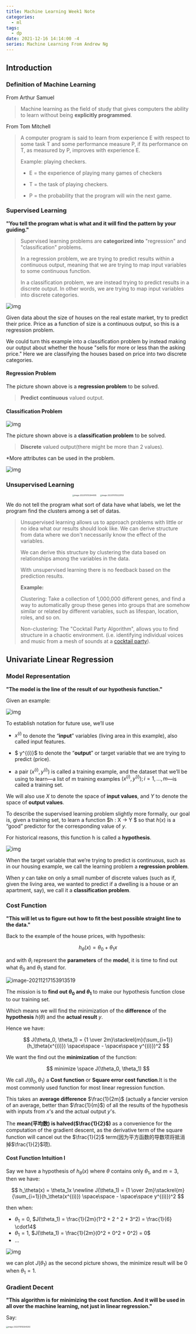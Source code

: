 ```yaml
---
title: Machine Learning Week1 Note
categories:
  - ml
tags:
  - dp
date: 2021-12-16 14:14:00 -4
series: Machine Learning From Andrew Ng
---
```


## Introduction

### Definition of Machine Learning

From Arthur Samuel

> Machine learning as the field of study that gives computers the ability to learn without being **explicitly programmed**.

From Tom Mitchell

> A computer program is said to learn from experience E with respect to some task T and some performance measure P, if its performance on T, as measured by P, improves with experience E.
>
> Example: playing checkers.
>
> - E = the experience of playing many games of checkers
>
> - T = the task of playing checkers.
>
> - P = the probability that the program will win the next game.

### Supervised Learning

**"You tell the program what is what and it will find the pattern by your guiding."**

> Supervised learning problems are **categorized into** "regression" and "classification" problems.
>
> In a regression problem, we are trying to predict results within a continuous output, meaning that we are trying to map input variables to some continuous function.
>
> In a classification problem, we are instead trying to predict results in a discrete output. In other words, we are trying to map input variables into discrete categories.

![img](../../../public/img/2d99281dfc992452c9d32e022ce71161.png)

Given data about the size of houses on the real estate market, try to predict their price. Price as a function of size is a continuous output, so this is a regression problem.

We could turn this example into a classification problem by instead making our output about whether the house "sells for more or less than the asking price." Here we are classifying the houses based on price into two discrete categories.

#### Regression Problem

The picture shown above is a **regression problem** to be solved.

> **Predict** **continuous** valued output.

#### Classification Problem

![img](../../../public/img/4f80108ebbb6707d39b7a6da4d2a7a4e.png)

The picture shown above is a **classification problem** to be solved.

> **Discrete** valued output(there might be more than 2 values).

\*More attributes can be used in the problem.

![img](../../../public/img/c34fa10153f223aa955d6717663a9f91.png)

### Unsupervised Learning

<p style="text-align: center"><img src="../../../public/img/image-20220110153944995.png" alt="image-20220110153944995" style="zoom: 33%;display: inline-block;margin-right: 30px;" /><img src="../../../public/img/image-20220110155229159.png" alt="image-20220110155229159" style="zoom:33%;display: inline-block" /></p>

We do not tell the program what sort of data have what labels, we let the program find the clusters among a set of datas.

> Unsupervised learning allows us to approach problems with little or no idea what our results should look like. We can derive structure from data where we don't necessarily know the effect of the variables.
>
> We can derive this structure by clustering the data based on relationships among the variables in the data.
>
> With unsupervised learning there is no feedback based on the prediction results.
>
> **Example:**
>
> Clustering: Take a collection of 1,000,000 different genes, and find a way to automatically group these genes into groups that are somehow similar or related by different variables, such as lifespan, location, roles, and so on.
>
> Non-clustering: The "Cocktail Party Algorithm", allows you to find structure in a chaotic environment. (i.e. identifying individual voices and music from a mesh of sounds at a [cocktail party](https://en.wikipedia.org/wiki/Cocktail_party_effect)).

## Univariate Linear Regression

### Model Representation

**"The model is the line of the result of our hypothesis function."**

Given an example:

![img](../../../public/img/44c68412e65e62686a96ad16f278571f.png)

To establish notation for future use, we’ll use

- $x^{(i)}$ to denote the “**input**” variables (living area in this example), also called input features.

- $ y^{(i)}$ to denote the “**output**” or target variable that we are trying to predict (price).

- a pair $(x^{(i)} , y^{(i)} )$ is called a training example, and the dataset that we’ll be using to learn—a list of m training examples $(x^{(i)} , y^{(i)}); i = 1, . . . , m$—is called a training set.

We will also use $X$ to denote the space of **input values**, and $Y$ to denote the space of **output values**.

To describe the supervised learning problem slightly more formally, our goal is, given a training set, to learn a function $h : X → Y $ so that $h(x)$ is a “good” predictor for the corresponding value of $y$.

For historical reasons, this function h is called a **hypothesis**.

![img](../../../public/img/hypothesis-sl.png)

When the target variable that we’re trying to predict is continuous, such as in our housing example, we call the learning problem a **regression problem**.

When $y$ can take on only a small number of discrete values (such as if, given the living area, we wanted to predict if a dwelling is a house or an apartment, say), we call it a **classification problem**.

### Cost Function

**"This will let us to figure out how to fit the best possible straight line to the data."**

Back to the example of the house prices, with hypothesis:

$$
h_\theta(x) = \theta_0 + \theta_1x
$$

and with $\theta_i$ represent the **parameters** of the **model**, it is time to find out what $\theta_0$ and $\theta_1$ stand for.

![image-20211217153913519](../../../public/img/image-20211217153913519.png)

The mission is to **find out $\theta_0$ and $\theta_1$** to make our hypothesis function close to our training set.

Which means we will find the minimization of the **difference** of the **hypothesis** $h(\theta)$ and the **actual result** $y$.

Hence we have:

$$
J(\theta_0, \theta_1) = {1 \over 2m}\stackrel{m}{\sum_{i=1}}(h_\theta(x^{(i)}) \space\space - \space\space y^{(i)})^2
$$

We want the find out the **minimization** of the function:

$$
minimize \space J(\theta_0, \theta_1)
$$

We call $J(\theta_0, \theta_1)$ a **Cost function** or **Square error cost function**.It is the most commonly used function for most linear regression function.

This takes an **average difference** $\frac{1}{2m}$ (actually a fancier version of an average, better than $\frac{1}{m}$) of all the results of the hypothesis with inputs from $x$'s and the actual output $y$'s.

The **mean(平均数) is halved($\frac{1}{2}$)** as a convenience for the computation of the gradient descent, as the derivative term of the square function will cancel out the $\frac{1}{2}$ term(因为平方函数的导数项将抵消掉$\frac{1}{2}$项).

#### Cost Function Intuition I

Say we have a hypothesis of $h_\theta(x)$ where $\theta$ contains only $\theta_1$, and $m = 3$, then we have:

$$
h_\theta(x) = \theta_1x
\newline
J(\theta_1) = {1 \over 2m}\stackrel{m}{\sum_{i=1}}(h_\theta(x^{(i)}) \space\space - \space\space y^{(i)})^2
$$

then when:

- $\theta_1 = 0$, $J(\theta_1) = \frac{1}{2m}(1^2 + 2 ^ 2 + 3^2) = \frac{1}{6} \cdot14$
- $\theta_1 = 1$, $J(\theta_1) = \frac{1}{2m}(0^2 + 0^2 + 0^2) = 0$
- ...

![img](../../../public/img/2c9fe871ca411ba557e65ac15d55745d.png)

we can plot $J(\theta_1)$ as the second picture shows, the minimize result will be 0 when $\theta_1 = 1$.

### Gradient Decent

**"This algorithm is for minimizing the cost function. And it will be used in all over the machine learning, not just in linear regression."**

Say:

<img src="../../../public/img/image-20220110163640292.png" alt="image-20220110163640292" style="zoom: 33%;width: 100%" />

Imagine that we graph our **hypothesis function** based on its fields $\theta_0$ and $\theta_1$ (actually we are graphing the cost function as a function of the parameter estimates).

We are not graphing **_x_** and **_y_** itself, but the parameter range of our hypothesis function and the cost resulting from selecting a particular set of parameters.

We put $\theta_0$ on the **_x axis_** and $\theta_1$on the **_y axis_**, with the **cost function** on the vertical **z axis**. The points on our graph will be the result of the cost function using our hypothesis with those specific theta parameters. The graph below depicts such a setup.

![img](../../../public/img/No43vxpjKZqj8Sl8AdZwffsWj59Sq5u_iEDyMRKSv18.png)

> The **gradient descent algorithm** is:
>
> repeat until convergence:
>
> $$
> \theta_j := \theta_j - \alpha \frac{\partial}{\partial \theta_j} J(\theta_0, \theta_1)
> $$
>
> where $j=0,1$ represents the feature index number.
>
> Some details:
>
> - the $:=$ means assignment;
> - $\alpha$ is the learning rate;
> - $\partial$ means derivative or $d$;

We will know that we have succeeded when our cost function is **at the very bottom of the pits** in our graph, i.e. when its value is the minimum.

The red arrows show the minimum points in the graph.

The way we do this is by taking the **derivative（导数）** (the **tangential line（正切线）** to a function) of our cost function. The **slope of the tangent（切面的坡度）** is the **derivative** at that point and it will give us a direction to move towards.

We make steps down the cost function in the direction with the steepest descent. The **size** of each step is determined by the parameter $\alpha$, which is called the **learning rate**.

For example, the distance between each 'star' in the graph above represents a step determined by our parameter $\alpha$. A **smaller** $\alpha$ would result in a **smaller step** and a **larger** $\alpha$ results in a **larger step**.

The direction in which the step is taken is determined by the **partial derivative** of $J(\theta_0,\theta_1)$.

Depending on **where one starts** on the graph, one could end up **at different points**. The image above shows us two different starting points that end up in two different places.

At each iteration j, one should **simultaneously update** the parameters $\theta_1, \theta_2,...,\theta_n$. Updating a specific parameter prior to calculating another one on the $j^{(th)}$ iteration would yield to a wrong implementation.

> $\textcolor{#228B22}{temp0} \enspace := \enspace \theta_0 - \alpha \frac{\partial}{\partial \theta_0} J(\theta_0, \theta_1)$
>
> $\textcolor{#228B22}{temp1} \enspace := \enspace \theta_1 - \alpha \frac{\partial}{\partial \theta_1} J(\theta_0, \theta_1)$
>
> $\theta_0 \enspace := \enspace \textcolor{#228B22}{temp0} $
>
> $\theta_1 \enspace := \enspace \textcolor{#228B22}{temp1} $

#### Gradient Descent Intuition

What we presented before of the descent algorithm, there is a derivative term which use $\partial$ symbol, but in mathematic area, it should use $d$ to represent. Hence we can also have:

$$
\theta_j := \theta_j - \alpha \frac{d}{d \theta_j} J(\theta_0, \theta_1)
$$

**Regardless** of the slope's sign for $\frac{d}{d\theta_1} J(\theta_1)$, $\theta_1$ eventually converges to its minimum value. The following graph shows that when the slope is negative, the value of $\theta_1$ increases and when it is positive, the value of $\theta_1$ decreases.

![img](../../../public/img/SMSIxKGUEeav5QpTGIv-Pg_ad3404010579ac16068105cfdc8e950a_Screenshot-2016-11-03-00.05.06.png)

On a side note, **we should adjust** our parameter $\alpha$ to ensure that the gradient descent algorithm converges in a reasonable time. Failure to converge or too much time to obtain the minimum value imply that our step size is wrong.

![img](../../../public/img/UJpiD6GWEeai9RKvXdDYag_3c3ad6625a2a4ec8456f421a2f4daf2e_Screenshot-2016-11-03-00.05.27.png)

#### How does gradient descent converge with a fixed step size $\alpha$?

The intuition behind the convergence is that $\frac{d}{d\theta_1} J(\theta_1)$ approaches 0 as we approach the bottom of our convex function. At the minimum, the derivative will always be 0 and thus we get:

$$
\theta_1:=\theta_1-\alpha * 0
$$

![img](../../../public/img/4668349e04cf0c4489865e133d112e98.png)

This means that once we hit the local minimal point, the update of the gradient descent will **remain unchanged** cause the derivative term will always be zero.

#### Gradient Descent for Linear Regression

![image-20220110202058883](../../../public/img/image-20220110202058883.png)

Going back to the linear regression model we discussed before, if we are trying to use the gradient descent algorithm on that, we can come up with:

$$
\begin{aligned}
\frac{d}{d\theta_j} J(\theta_0, \theta_1) &= \frac{d}{d\theta_j} \cdot {1 \over 2m}\cdot  \stackrel{m}{\sum_{i=1}}(h_\theta(x^{(i)}) \space\space - \space\space y^{(i)})^2
\\
&=
\frac{d}{d\theta_j} \cdot {1 \over 2m}\cdot  \stackrel{m}{\sum_{i=1}}(\theta_0 + \theta_1x^{(i)} \space\space - \space\space y^{(i)})^2
\end{aligned}
$$

Then we need to figure out the **partial derivative** of two $\theta s$. And we get:

$$
\begin{aligned}
j = 0, \enspace \frac{d}{d\theta_0} J(\theta_0, \theta_1) &=\frac{1}{m}\stackrel{m}{\sum_{i=1}}(h_\theta(x^{(i)}) - y^{(i)})
\\
j = 1, \enspace \frac{d}{d\theta_1} J(\theta_0, \theta_1) &=\frac{1}{m}\stackrel{m}{\sum_{i=1}}((h_\theta(x^{(i)}) - y^{(i)}) \space \cdot \space x^{(i)})
\end{aligned}
$$

Then we can repeat:

$$
\begin{aligned}
\theta_0 &:= \space \theta_0 - \alpha \frac{1}{m}\stackrel{m}{\sum_{i=1}}(h_\theta(x^{(i)}) - y^{(i)})
\\
\theta_1 &:= \space \theta_1 - \alpha \frac{1}{m}\stackrel{m}{\sum_{i=1}}((h_\theta(x^{(i)}) - y^{(i)}) \space \cdot \space x^{(i)})
\end{aligned}
$$

and we should update $\theta_0$ and $\theta_1$ **simultaneously**.

And we have this bowl shaped function or convex function:

<img src="../../../public/img/image-20220110171139621.png" alt="image-20220110171139621" style="zoom:50%;width: 100%" />

hence we can always get the global optimum where there is no local optimum in the shape.

So, this is simply gradient descent on the original cost function J. This method looks at every example in the entire training set on every step, and is called **batch gradient descent**.
